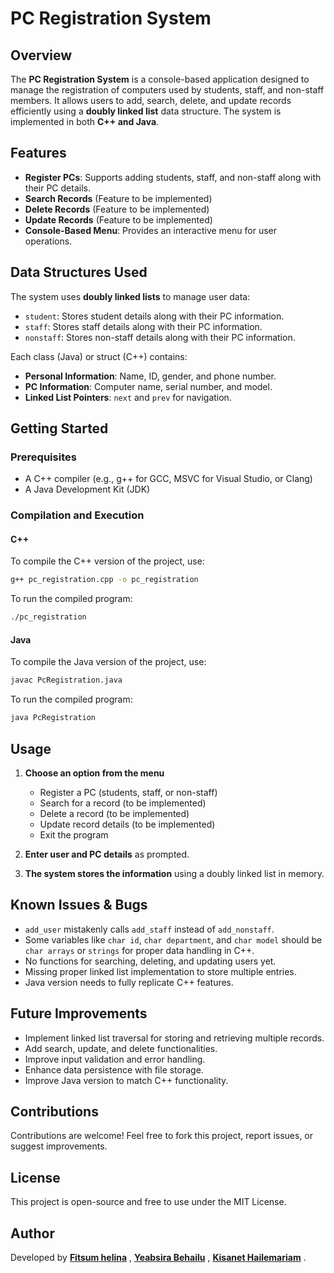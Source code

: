# PC Registration System

## Overview
The **PC Registration System** is a console-based application designed to manage the registration of computers used by students, staff, and non-staff members. It allows users to add, search, delete, and update records efficiently using a **doubly linked list** data structure. The system is implemented in both **C++ and Java**.

## Features
- **Register PCs**: Supports adding students, staff, and non-staff along with their PC details.
- **Search Records** (Feature to be implemented)
- **Delete Records** (Feature to be implemented)
- **Update Records** (Feature to be implemented)
- **Console-Based Menu**: Provides an interactive menu for user operations.

## Data Structures Used
The system uses **doubly linked lists** to manage user data:
- `student`: Stores student details along with their PC information.
- `staff`: Stores staff details along with their PC information.
- `nonstaff`: Stores non-staff details along with their PC information.

Each class (Java) or struct (C++) contains:
- **Personal Information**: Name, ID, gender, and phone number.
- **PC Information**: Computer name, serial number, and model.
- **Linked List Pointers**: `next` and `prev` for navigation.

## Getting Started
### Prerequisites
- A C++ compiler (e.g., g++ for GCC, MSVC for Visual Studio, or Clang)
- A Java Development Kit (JDK)

### Compilation and Execution
#### C++
To compile the C++ version of the project, use:
```sh
g++ pc_registration.cpp -o pc_registration
```
To run the compiled program:
```sh
./pc_registration
```

#### Java
To compile the Java version of the project, use:
```sh
javac PcRegistration.java
```
To run the compiled program:
```sh
java PcRegistration
```

## Usage
1. **Choose an option from the menu**
   - Register a PC (students, staff, or non-staff)
   - Search for a record (to be implemented)
   - Delete a record (to be implemented)
   - Update record details (to be implemented)
   - Exit the program

2. **Enter user and PC details** as prompted.
3. **The system stores the information** using a doubly linked list in memory.

## Known Issues & Bugs
- `add_user` mistakenly calls `add_staff` instead of `add_nonstaff`.
- Some variables like `char id`, `char department`, and `char model` should be `char arrays` or `strings` for proper data handling in C++.
- No functions for searching, deleting, and updating users yet.
- Missing proper linked list implementation to store multiple entries.
- Java version needs to fully replicate C++ features.

## Future Improvements
- Implement linked list traversal for storing and retrieving multiple records.
- Add search, update, and delete functionalities.
- Improve input validation and error handling.
- Enhance data persistence with file storage.
- Improve Java version to match C++ functionality.

## Contributions
Contributions are welcome! Feel free to fork this project, report issues, or suggest improvements.

## License
This project is open-source and free to use under the MIT License.


## Author
Developed by [**Fitsum helina**](https://github.com/Fitsumhelina) , [**Yeabsira Behailu**](https://www.linkedin.com/in/yeabsira-behailu-19504b285/) , [**Kisanet Hailemariam**](https://www.linkedin.com/in/kisanet-hailemariam-2118642a9/) .


